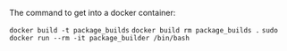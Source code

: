 The command to get into a docker container:

`docker build -t package_builds`
`docker build rm package_builds .`
`sudo docker run --rm -it package_builder /bin/bash`
